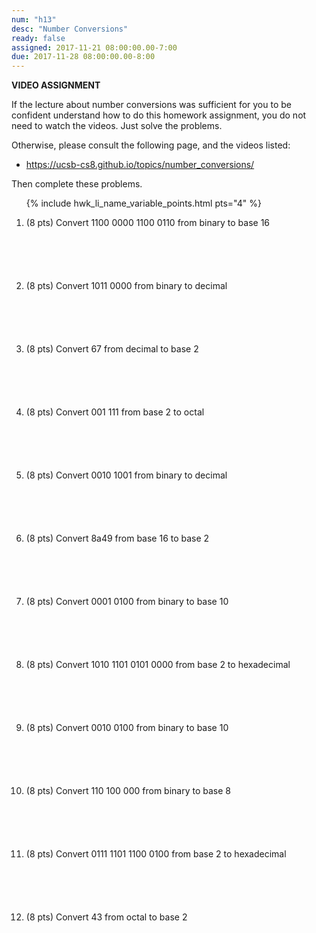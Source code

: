 ```yaml
---
num: "h13"
desc: "Number Conversions"
ready: false
assigned: 2017-11-21 08:00:00.00-7:00
due: 2017-11-28 08:00:00.00-8:00
---
```


<b>VIDEO ASSIGNMENT</b>

If the lecture about number conversions was sufficient for you to be confident understand how to do this homework assignment, you do not need to watch the videos.  Just solve the problems.

Otherwise, please consult the following page, and the videos listed:
* <https://ucsb-cs8.github.io/topics/number_conversions/>

Then complete these problems.


<ol class="problems">

{% include hwk_li_name_variable_points.html pts="4" %}

<style>
ol.problems li {
  margin-bottom: 6em;
}
</style>


<li> (8 pts)	Convert 1100 0000 1100 0110 from binary to base 16
</li>
<li> (8 pts)	Convert 1011 0000 from binary to decimal
</li>
<li> (8 pts) 	Convert 67 from decimal to base 2
<div class="pagebreak">
</div>
</li>
<li> (8 pts) 	Convert 001 111 from base 2 to octal

</li>
<li> (8 pts) 	Convert 0010 1001 from binary to decimal
</li>
<li> (8 pts)  	Convert 8a49 from base 16 to base 2
</li>
<li> (8 pts)  	Convert 0001 0100 from binary to base 10

</li>
<li> (8 pts)  	Convert 1010 1101 0101 0000 from base 2 to hexadecimal
</li>
<li> (8 pts)  	Convert 0010 0100 from binary to base 10
</li>
<li> (8 pts)  	Convert 110 100 000 from binary to base 8

</li>


<li> (8 pts) 	Convert 0111 1101 1100 0100 from base 2 to hexadecimal

</li>
<li> (8 pts)  	Convert 43 from octal to base 2
</li>
</ol>
